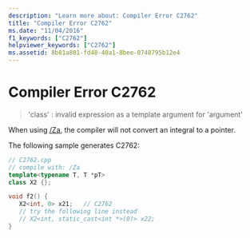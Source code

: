 ```yaml
---
description: "Learn more about: Compiler Error C2762"
title: "Compiler Error C2762"
ms.date: "11/04/2016"
f1_keywords: ["C2762"]
helpviewer_keywords: ["C2762"]
ms.assetid: 8b81a801-fd48-40a1-8bee-0748795b12e4
---
```

# Compiler Error C2762

> 'class' : invalid expression as a template argument for 'argument'

When using [/Za](../../build/reference/za-ze-disable-language-extensions.md), the compiler will not convert an integral to a pointer.

The following sample generates C2762:

```cpp
// C2762.cpp
// compile with: /Za
template<typename T, T *pT>
class X2 {};

void f2() {
   X2<int, 0> x21;   // C2762
   // try the following line instead
   // X2<int, static_cast<int *>(0)> x22;
}
```
